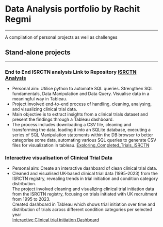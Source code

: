 # **Data Analysis portfolio by Rachit Regmi**
----------------------------------------------

A compilation of personal projects as well as challenges

## **Stand-alone projects**
-------------------------------------------------

### **End to End ISRCTN analysis** Link to Repository [ISRCTN Analysis](https://github.com/Rachit-R/Explore_ISRCTN)
- Personal aim: Utilise python to automate SQL queries. Strengthen SQL fundamentals, Data Manipulation and Data Query. Visualise data in a meaningful way in Tableau. 
- Project involved end-to-end process of handling, cleaning, analysing, and visualizing clinical trial data.
- Main objective is to extract insights from a clinical trials dataset and present the findings through a Tableau dashboard.
- The process includes downloading a CSV file, cleaning and transforming the data, loading it into an SQLite database, executing a series of SQL Manipulation statements within the DB browser to better categorise some data, automating various SQL queries to generate CSV files for visualization in tableau.
[Exploring_Completed_Trials_ISRCTN](https://public.tableau.com/views/Exploring_Completed_Trials_ISRCTN/Dashboard1?:language=en-GB&publish=yes&:sid=&:display_count=n&:origin=viz_share_link)


### **Interactive visualisation of Clinical Trial Data**
- Personal aim: Create an interactive dashboard of clean clinical trial data.
- Cleaned and visualised UK-based clinical trial data (1995-2023) from the ISRCTN registry, revealing trends in trial initiation and condition category distribution.  
The project involved cleaning and visualizing clinical trial initiation data from the ISRCTN registry, focusing on trials initiated with UK recruitment from 1995 to 2023.  
Created dashboard in Tableau which shows trial initiation over time and distribution of trials across different condition categories per selected year  
[Interactive Clinical trial initiation Dashboard](https://public.tableau.com/views/CaseStudy_InterventionalStudiesInitiatedintheUnitedKingdom/Dashboard1?:language=en-GB&:sid=&:display_count=n&:origin=viz_share_link)
